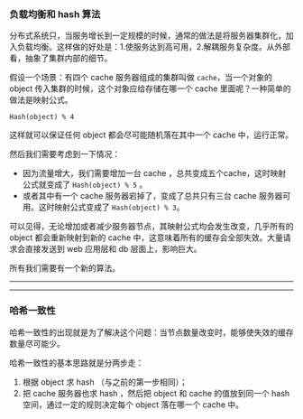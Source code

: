 ### 负载均衡和 hash 算法

分布式系统只，当服务增长到一定规模的时候，通常的做法是将服务器集群化，加入负载均衡。这样做的好处是：1.使服务达到高可用，2.解耦服务复杂度。从外部看，抽象了集群内部的细节。

假设一个场景：有四个 cache 服务器组成的集群叫做 `cache`，当一个对象的 object 传入集群的时候，这个对象应给存储在哪一个 cache 里面呢？一种简单的做法是映射公式。

`Hash(object) % 4`

这样就可以保证任何 object 都会尽可能随机落在其中一个 cache 中，运行正常。

然后我们需要考虑到一下情况：

  * 因为流量增大，我们需要增加一台 cache ，总共变成五个cache，这时映射公式就变成了 `Hash(object) % 5` 。
  * 或者其中有一个 cache 服务器宕掉了，变成了总共只有三台 cache 服务器可用。这时映射公式变成了 `Hash(object) % 3`。

可以见得，无论增加或者减少服务器节点，其映射公式均会发生改变，几乎所有的 object 都会重新映射到新的 cache 中，这意味着所有的缓存会全部失效。大量请求会直接发送到 web 应用层和 db 层面上，影响巨大。

所有我们需要有一个新的算法。

---
---

### 哈希一致性

哈希一致性的出现就是为了解决这个问题：当节点数量改变时，能够使失效的缓存数量尽可能少。

哈希一致性的基本思路就是分两步走：

  1. 根据 object 求 hash （与之前的第一步相同）；
  2. 把 cache 服务器也求 hash ，然后把 object 和 cache 的值放到同一个 hash 空间，通过一定的规则决定每个 object 落在哪一个 cache 中。



